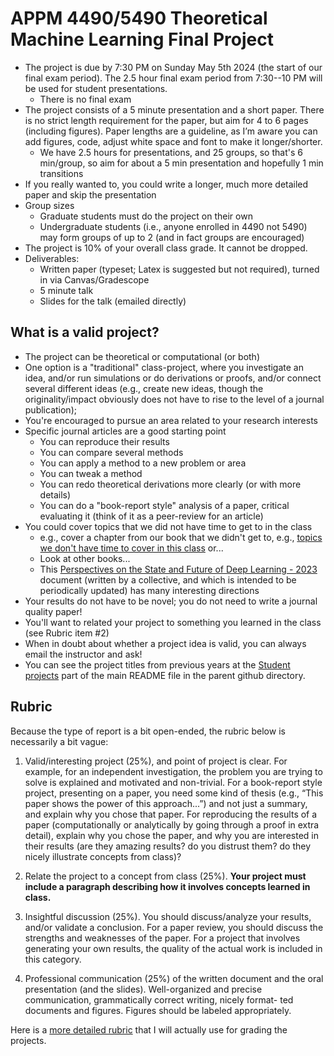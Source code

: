 # APPM 4490/5490 Theoretical Machine Learning Final Project

- The project is due by 7:30 PM on Sunday May 5th 2024 (the start of our final exam period). The 2.5 hour final exam period from 7:30--10 PM will be used for student presentations.
  - There is no final exam
- The project consists of a 5 minute presentation and a short paper. There is no strict length requirement for the paper, but aim for 4 to 6 pages (including figures). Paper lengths are a guideline, as I’m aware you can add figures, code, adjust white space and font to make it longer/shorter.
  - We have 2.5 hours for presentations, and 25 groups, so that's 6 min/group, so aim for about a 5 min presentation and hopefully 1 min transitions
- If you really wanted to, you could write a longer, much more detailed paper and skip the presentation
- Group sizes
  - Graduate students must do the project on their own
  - Undergraduate students (i.e., anyone enrolled in 4490 not 5490) may form groups of up to 2 (and in fact groups are encouraged)
- The project is 10% of your overall class grade. It cannot be dropped.
- Deliverables:
  - Written paper (typeset; Latex is suggested but not required), turned in via Canvas/Gradescope
  - 5 minute talk
  - Slides for the talk (emailed directly)
## What is a valid project?
- The project can be theoretical or computational (or both)
- One option is a "traditional" class-project, where you investigate an idea, and/or run simulations or do derivations or proofs, and/or connect several different ideas (e.g., create new ideas, though the originality/impact obviously does not have to rise to the level of a journal publication);
- You're encouraged to pursue an area related to your research interests
- Specific journal articles are a good starting point
  - You can reproduce their results
  - You can compare several methods
  - You can apply a method to a new problem or area
  - You can tweak a method
  - You can redo theoretical derivations more clearly (or with more details)
  - You can do a "book-report style" analysis of a paper, critical evaluating it (think of it as a peer-review for an article)
- You could cover topics that we did not have time to get to in the class
  - e.g., cover a chapter from our book that we didn't get to, e.g., [topics we don't have time to cover in this class](../Lectures.md#additional) or...
  - Look at other books...
  - This [Perspectives on the State and Future of Deep Learning - 2023](https://arxiv.org/pdf/2312.09323.pdf) document (written by a collective, and which is intended to be periodically updated) has many interesting directions
- Your results do not have to be novel; you do not need to write a journal quality paper!
- You'll want to related your project to something you learned in the class (see Rubric item #2)
- When in doubt about whether a project idea is valid, you can always email the instructor and ask!
- You can see the project titles from previous years at the [Student projects](https://github.com/stephenbeckr/ML-theory-class#student-projects) part of the main README file in the parent github directory.
## Rubric
Because the type of report is a bit open-ended, the rubric below is necessarily a bit vague:
1. Valid/interesting project (25%), and point of project is clear. For example, for an independent investigation, the problem you are trying to solve is explained and motivated and non-trivial. For a book-report style project, presenting on a paper, you need some kind of thesis (e.g., “This paper shows the power of this approach...”) and not just a summary, and explain why you chose that paper. For reproducing the results of a paper (computationally or analytically by going through a proof in extra detail), explain why you chose the paper, and why you are interested in their results (are they amazing results? do you distrust them? do they nicely illustrate concepts from class)?

2. Relate the project to a concept from class (25%). **Your project must include a paragraph describing how it involves concepts learned in class.**

3. Insightful discussion (25%). You should discuss/analyze your results, and/or validate a conclusion. For a paper review, you should discuss the strengths and weaknesses of the paper. For a project that involves generating your own results, the quality of the actual work is included in this category.

4. Professional communication (25%) of the written document and the oral presentation (and the slides). Well-organized and precise communication, grammatically correct writing, nicely format- ted documents and figures. Figures should be labeled appropriately.

Here is a [more detailed rubric](ProjectRubric.pdf) that I will actually use for grading the projects.
